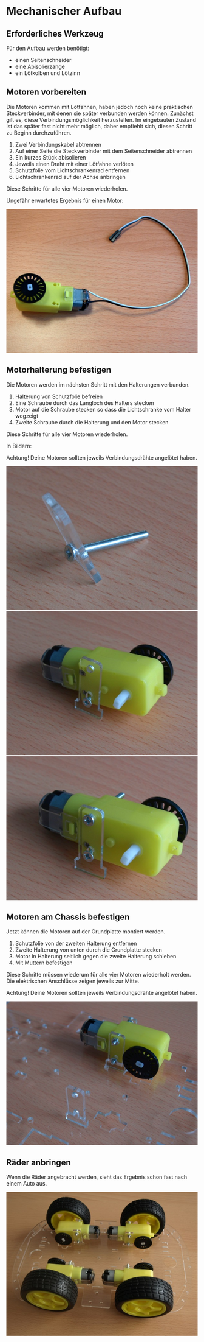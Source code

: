 # Mechanischer Aufbau

## Erforderliches Werkzeug

Für den Aufbau werden benötigt:

* einen Seitenschneider
* eine Abisolierzange
* ein Lötkolben und Lötzinn

## Motoren vorbereiten

Die Motoren kommen mit Lötfahnen, haben jedoch noch keine praktischen Steckverbinder, mit denen sie später verbunden werden können. Zunächst gilt es, diese Verbindungsmöglichkeit herzustellen. Im eingebauten Zustand ist das später fast nicht mehr möglich, daher empfiehlt sich, diesen Schritt zu Beginn durchzuführen.

1. Zwei Verbindungskabel abtrennen
2. Auf einer Seite die Steckverbinder mit dem Seitenschneider abtrennen
3. Ein kurzes Stück abisolieren
4. Jeweils einen Draht mit einer Lötfahne verlöten
5. Schutzfolie vom Lichtschrankenrad entfernen
6. Lichtschrankenrad auf der Achse anbringen

Diese Schritte für alle vier Motoren wiederholen.

Ungefähr erwartetes Ergebnis für einen Motor:

![Motor löten](./Mechanik/Motor-Loeten.jpg)

## Motorhalterung befestigen

Die Motoren werden im nächsten Schritt mit den Halterungen verbunden.

1. Halterung von Schutzfolie befreien
2. Eine Schraube durch das Langloch des Halters stecken
2. Motor auf die Schraube stecken so dass die Lichtschranke vom Halter wegzeigt
3. Zweite Schraube durch die Halterung und den Motor stecken

Diese Schritte für alle vier Motoren wiederholen.

In Bildern:

Achtung! Deine Motoren sollten jeweils Verbindungsdrähte angelötet haben.

![Schraube in Halterung](./Mechanik/Schraube-in-Halter.jpg)
![Motor auf Halterung](./Mechanik/Motor-auf-Halterung.jpg)
![Zweite Schraube](./Mechanik/Motor-zweite-Schraube.jpg)

## Motoren am Chassis befestigen

Jetzt können die Motoren auf der Grundplatte montiert werden.

1. Schutzfolie von der zweiten Halterung entfernen
2. Zweite Halterung von unten durch die Grundplatte stecken
2. Motor in Halterung seitlich gegen die zweite Halterung schieben
3. Mit Muttern befestigen

Diese Schritte müssen wiederum für alle vier Motoren wiederholt werden. Die elektrischen Anschlüsse zeigen jeweils zur Mitte.

Achtung! Deine Motoren sollten jeweils Verbindungsdrähte angelötet haben.

![Motor an Chassis befestigt](./Mechanik/Motor-an-Chassis.jpg)

## Räder anbringen

Wenn die Räder angebracht werden, sieht das Ergebnis schon fast nach einem Auto aus.

![Räder befestigt](./Mechanik/Raeder-montiert.jpg)